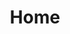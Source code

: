 ---
title: "Home"
layout: splash
permalink: /home/
header:
  overlay_color: "#000"
  overlay_filter: "0.25"
  overlay_image: /assets/images/new_york2.jpg
  actions:
    - label: "Download"
      url: "#test-link"
excerpt: "Bacon ipsum dolor sit amet salami ham hock ham, hamburger corned beef short ribs kielbasa biltong t-bone drumstick tri-tip tail sirloin pork chop."
---